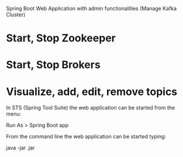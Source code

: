 Spring Boot Web Application with admin functionalities (Manage Kafka Cluster)

# Start, Stop Zookeeper
# Start, Stop Brokers
# Visualize, add, edit, remove topics

In STS (Spring Tool Suite) the web application can be started from the menu:

Run As > Spring Boot app

From the command line the web application can be started typing:

java -jar <jarName>.jar
